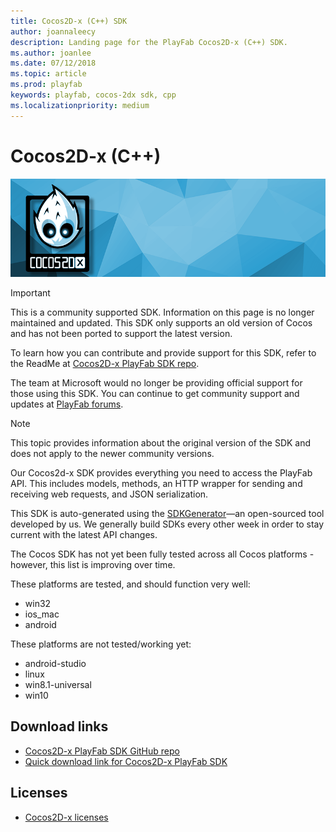 ```yaml
---
title: Cocos2D-x (C++) SDK
author: joannaleecy
description: Landing page for the PlayFab Cocos2D-x (C++) SDK.
ms.author: joanlee
ms.date: 07/12/2018
ms.topic: article
ms.prod: playfab
keywords: playfab, cocos-2dx sdk, cpp
ms.localizationpriority: medium
---
```


# Cocos2D-x (C++)

![Cocos2D-x (C++)](./media/cocos2dx1.png)

>[!Important]
>This is a community supported SDK. Information on this page is no longer maintained and updated. This SDK only supports an old version of Cocos and has not been ported to support the latest version.

To learn how you can contribute and provide support for this SDK, refer to the ReadMe at [Cocos2D-x PlayFab SDK repo](https://github.com/PlayFab/Cocos2d-xSDK).

The team at Microsoft would no longer be providing official support for those using this SDK. You can continue to get community support and updates at [PlayFab forums](https://community.playfab.com/index.html).

>[!Note]
>This topic provides information about the original version of the SDK and does not apply to the newer community versions.

Our Cocos2d-x SDK provides everything you need to access the PlayFab API. This includes models, methods, an HTTP wrapper for sending and receiving web requests, and JSON serialization.

This SDK is auto-generated using the [SDKGenerator](../sdkgenerator/index.md)&mdash;an open-sourced tool developed by us. We generally build SDKs every other week in order to stay current with the latest API changes.

The Cocos SDK has not yet been fully tested across all Cocos platforms - however, this list is improving over time.

These platforms are tested, and should function very well:

- win32
- ios_mac
- android

These platforms are not tested/working yet:

- android-studio
- linux
- win8.1-universal
- win10

## Download links

- [Cocos2D-x PlayFab SDK GitHub repo](https://github.com/PlayFab/Cocos2d-xSDK)
- [Quick download link for Cocos2D-x PlayFab SDK](https://aka.ms/playfabCsharpsdkdownload)

## Licenses

- [Cocos2D-x licenses](license.md)